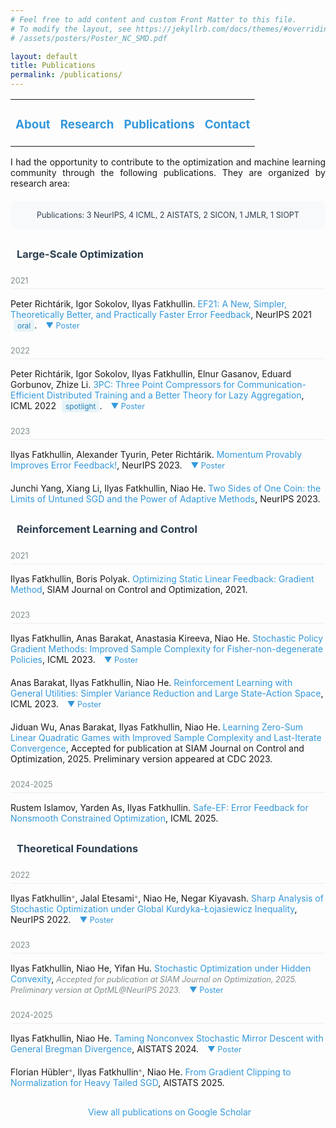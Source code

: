 ```yaml
---
# Feel free to add content and custom Front Matter to this file.
# To modify the layout, see https://jekyllrb.com/docs/themes/#overriding-theme-defaults
# /assets/posters/Poster_NC_SMD.pdf

layout: default
title: Publications
permalink: /publications/
---
```


<table>
  <tr>
    <td style="border:none">
      <a href="/"><h3>About</h3></a>
    </td>
    <td style="border:none">
      <a href="/#research"><h3>Research</h3></a>
    </td>
    <td style="border:none">
      <a href="#publ"><h3>Publications</h3></a>
    </td>
    <td style="border:none">
      <a href="/contact"><h3>Contact</h3></a>
    </td>
  </tr>
</table>

<div style="text-align: justify; max-width: 800px; margin: 0 auto;">
I had the opportunity to contribute to the optimization and machine learning community through the following publications. They are organized by research area:
</div>

<div style="text-align: center; max-width: 800px; margin: 20px auto; padding: 15px; background-color: #f8f9fa; border-radius: 8px;">
<span style="color: #2c3e50; font-size: 0.9em;">
Publications: 3 NeurIPS, 4 ICML, 2 AISTATS, 2 SICON, 1 JMLR, 1 SIOPT
</span>
</div>

<div style="margin-top: 30px; max-width: 800px; margin-left: auto; margin-right: auto;">
<h3 style="color: #2c3e50; margin-bottom: 20px; display: flex; align-items: center;">
<i class="fas fa-chart-line" style="margin-right: 10px; color: #3498db;"></i>
Large-Scale Optimization
</h3>

<ul style="list-style-type: none; padding-left: 0; margin-bottom: 30px;">

<div class="year-divider">2021</div>
<li style="margin-bottom: 20px;">
  Peter Richtárik, Igor Sokolov, Ilyas Fatkhullin. <a href="https://arxiv.org/abs/2106.05203">EF21: A New, Simpler, Theoretically Better, and Practically Faster Error Feedback</a>, NeurIPS 2021 <span class="highlight-tag">oral</span>.
  <span style="cursor:pointer;" onclick="togglePDF('pub3', '/assets/posters/Poster_EF21.pdf')">&#x25BC; Poster</span>
  <div id="pub3" class="pdf-container" style="display: none; margin-top: 10px;"></div>
</li>

<div class="year-divider">2022</div>
<li style="margin-bottom: 20px;">
  Peter Richtárik, Igor Sokolov, Ilyas Fatkhullin, Elnur Gasanov, Eduard Gorbunov, Zhize Li. <a href="https://arxiv.org/abs/2202.00998">3PC: Three Point Compressors for Communication-Efficient Distributed Training and a Better Theory for Lazy Aggregation</a>, ICML 2022 <span class="highlight-tag">spotlight</span>.
  <span style="cursor:pointer;" onclick="togglePDF('pub5', '/assets/posters/Poster_3PC.pdf')">&#x25BC; Poster</span>
  <div id="pub5" class="pdf-container" style="display: none; margin-top: 10px;"></div>
</li>

<div class="year-divider">2023</div>
<li style="margin-bottom: 20px;">
  Ilyas Fatkhullin, Alexander Tyurin, Peter Richtárik. <a href="https://arxiv.org/abs/2305.15155">Momentum Provably Improves Error Feedback!</a>, NeurIPS 2023.
  <span style="cursor:pointer;" onclick="togglePDF('pub10', '/assets/posters/Poster_EF21_SGDM.pdf')">&#x25BC; Poster</span>
  <div id="pub10" class="pdf-container" style="display: none; margin-top: 10px;"></div>
</li>

<li style="margin-bottom: 20px;">
  Junchi Yang, Xiang Li, Ilyas Fatkhullin, Niao He. <a href="https://arxiv.org/abs/2305.12475">Two Sides of One Coin: the Limits of Untuned SGD and the Power of Adaptive Methods</a>, NeurIPS 2023.
</li>
</ul>

<h3 style="color: #2c3e50; margin-bottom: 20px; display: flex; align-items: center;">
<i class="fas fa-robot" style="margin-right: 10px; color: #e74c3c;"></i>
Reinforcement Learning and Control
</h3>

<ul style="list-style-type: none; padding-left: 0; margin-bottom: 30px;">

<div class="year-divider">2021</div>
<li style="margin-bottom: 20px;">
  Ilyas Fatkhullin, Boris Polyak. <a href="https://arxiv.org/abs/2004.09875">Optimizing Static Linear Feedback: Gradient Method</a>, SIAM Journal on Control and Optimization, 2021.
</li>

<div class="year-divider">2023</div>
<li style="margin-bottom: 20px;">
  Ilyas Fatkhullin, Anas Barakat, Anastasia Kireeva, Niao He. <a href="https://proceedings.mlr.press/v202/fatkhullin23a.html">Stochastic Policy Gradient Methods: Improved Sample Complexity for Fisher-non-degenerate Policies</a>, ICML 2023.
  <span style="cursor:pointer;" onclick="togglePDF('pub7', '/assets/posters/Poster_SPG_FND.pdf')">&#x25BC; Poster</span>
  <div id="pub7" class="pdf-container" style="display: none; margin-top: 10px;"></div>
</li>

<li style="margin-bottom: 20px;">
  Anas Barakat, Ilyas Fatkhullin, Niao He. <a href="https://arxiv.org/abs/2306.01854">Reinforcement Learning with General Utilities: Simpler Variance Reduction and Large State-Action Space</a>, ICML 2023.
  <span style="cursor:pointer;" onclick="togglePDF('pub8', '/assets/posters/Poster_RL_Gen_Ut.pdf')">&#x25BC; Poster</span>
  <div id="pub8" class="pdf-container" style="display: none; margin-top: 10px;"></div>
</li>

<li style="margin-bottom: 20px;">
  Jiduan Wu, Anas Barakat, Ilyas Fatkhullin, Niao He. <a href="https://arxiv.org/abs/2309.04272">Learning Zero-Sum Linear Quadratic Games with Improved Sample Complexity and Last-Iterate Convergence</a>, Accepted for publication at SIAM Journal on Control and Optimization, 2025. Preliminary version appeared at CDC 2023.
</li>

<div class="year-divider">2024-2025</div>
<li style="margin-bottom: 20px;">
  Rustem Islamov, Yarden As, Ilyas Fatkhullin. <a href="https://www.arxiv.org/abs/2505.06053">Safe-EF: Error Feedback for Nonsmooth Constrained Optimization</a>, ICML 2025.
</li>
</ul>

<h3 style="color: #2c3e50; margin-bottom: 20px; display: flex; align-items: center;">
<i class="fas fa-cube" style="margin-right: 10px; color: #2ecc71;"></i>
Theoretical Foundations
</h3>

<ul style="list-style-type: none; padding-left: 0; margin-bottom: 30px;">

<div class="year-divider">2022</div>
<li style="margin-bottom: 20px;">
  Ilyas Fatkhullin<span class="equal-contrib">*</span>, Jalal Etesami<span class="equal-contrib">*</span>, Niao He, Negar Kiyavash. <a href="https://arxiv.org/abs/2210.01748">Sharp Analysis of Stochastic Optimization under Global Kurdyka-Łojasiewicz Inequality</a>, NeurIPS 2022.
  <span style="cursor:pointer;" onclick="togglePDF('pub6', '/assets/posters/Poster_KL_SGD.pdf')">&#x25BC; Poster</span>
  <div id="pub6" class="pdf-container" style="display: none; margin-top: 10px;"></div>
</li>

<div class="year-divider">2023</div>
<li style="margin-bottom: 20px;">
  Ilyas Fatkhullin, Niao He, Yifan Hu. <a href="https://arxiv.org/abs/2401.00108">Stochastic Optimization under Hidden Convexity</a>, <span class="status-tag">Accepted for publication at SIAM Journal on Optimization, 2025. Preliminary version at OptML@NeurIPS 2023.</span>
  <span style="cursor:pointer;" onclick="togglePDF('pub12', '/assets/posters/Poster_Hidden_Convexity.pdf')">&#x25BC; Poster</span>
  <div id="pub12" class="pdf-container" style="display: none; margin-top: 10px;"></div>
</li>

<div class="year-divider">2024-2025</div>
<li style="margin-bottom: 20px;">
  Ilyas Fatkhullin, Niao He. <a href="https://arxiv.org/abs/2402.17722">Taming Nonconvex Stochastic Mirror Descent with General Bregman Divergence</a>, AISTATS 2024.
  <span style="cursor:pointer;" onclick="togglePDF('pub14', '/assets/posters/Poster_NC_SMD.pdf')">&#x25BC; Poster</span>
  <div id="pub14" class="pdf-container" style="display: none; margin-top: 10px;"></div>
</li>

<li style="margin-bottom: 20px;">
  Florian Hübler<span class="equal-contrib">*</span>, Ilyas Fatkhullin<span class="equal-contrib">*</span>, Niao He. <a href="https://arxiv.org/abs/2410.13849">From Gradient Clipping to Normalization for Heavy Tailed SGD</a>, AISTATS 2025.
</li>
</ul>

<div style="margin-top: 30px; text-align: center;">
<a href="https://scholar.google.com/citations?user=UCOWHb4AAAAJ&hl=en" style="text-decoration: none; color: #3498db;">
<i class="fas fa-external-link-alt" style="margin-right: 5px;"></i>
View all publications on Google Scholar
</a>
</div>
</div>

<style>
p strong {
    color: #2c3e50;
}
p i {
    color: #666;
    font-size: 0.95em;
}
a {
    color: #3498db;
    text-decoration: none;
}
a:hover {
    text-decoration: underline;
}
.pdf-container {
    margin: 15px 0;
    border: 1px solid #eee;
    border-radius: 4px;
    padding: 10px;
    background-color: #f9f9f9;
}
span[onclick] {
    color: #3498db;
    cursor: pointer;
    margin-left: 10px;
    font-size: 0.9em;
}
span[onclick]:hover {
    text-decoration: underline;
}
.year-divider {
    color: #7f8c8d;
    font-size: 0.9em;
    margin-top: 25px;
    margin-bottom: 15px;
    border-bottom: 1px solid #eee;
    padding-bottom: 5px;
}
.highlight-tag {
    background-color: #e8f4f8;
    color: #2980b9;
    padding: 2px 6px;
    border-radius: 4px;
    font-size: 0.85em;
    margin-left: 5px;
}
.status-tag {
    color: #7f8c8d;
    font-size: 0.9em;
    font-style: italic;
}
.equal-contrib {
    color: #7f8c8d;
    font-size: 0.9em;
}
</style>

<script>
    function togglePDF(containerId, pdfPath) {
        let container = document.getElementById(containerId);
        let span = container.previousElementSibling;

        if (!container.innerHTML) {
            container.innerHTML = `<iframe src="${pdfPath}" width="100%" height="450px"></iframe>`;
        }

        container.style.display = (container.style.display === "none") ? "block" : "none";
        span.innerHTML = (container.style.display === "none") ? "&#x25BC; Poster" : "&#x25B2; Poster";
    }
</script>
